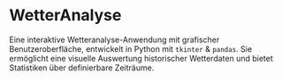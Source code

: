 # WetterAnalyse
Eine interaktive Wetteranalyse-Anwendung mit grafischer Benutzeroberfläche, entwickelt in Python mit `tkinter` &amp; `pandas`. Sie ermöglicht eine visuelle Auswertung historischer Wetterdaten und bietet Statistiken über definierbare Zeiträume.
